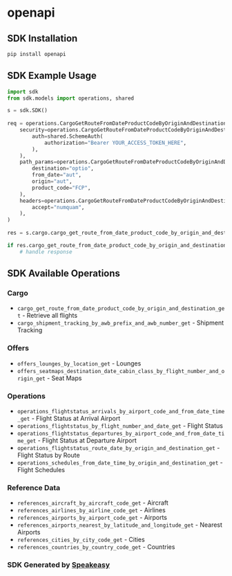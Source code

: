 # openapi

<!-- Start SDK Installation -->
## SDK Installation

```bash
pip install openapi
```
<!-- End SDK Installation -->

## SDK Example Usage
<!-- Start SDK Example Usage -->
```python
import sdk
from sdk.models import operations, shared

s = sdk.SDK()
    
req = operations.CargoGetRouteFromDateProductCodeByOriginAndDestinationGetRequest(
    security=operations.CargoGetRouteFromDateProductCodeByOriginAndDestinationGetSecurity(
        auth=shared.SchemeAuth(
            authorization="Bearer YOUR_ACCESS_TOKEN_HERE",
        ),
    ),
    path_params=operations.CargoGetRouteFromDateProductCodeByOriginAndDestinationGetPathParams(
        destination="optio",
        from_date="aut",
        origin="aut",
        product_code="FCP",
    ),
    headers=operations.CargoGetRouteFromDateProductCodeByOriginAndDestinationGetHeaders(
        accept="numquam",
    ),
)
    
res = s.cargo.cargo_get_route_from_date_product_code_by_origin_and_destination_get(req)

if res.cargo_get_route_from_date_product_code_by_origin_and_destination_get_200_application_json_object is not None:
    # handle response
```
<!-- End SDK Example Usage -->

<!-- Start SDK Available Operations -->
## SDK Available Operations

### Cargo

* `cargo_get_route_from_date_product_code_by_origin_and_destination_get` - Retrieve all flights
* `cargo_shipment_tracking_by_awb_prefix_and_awb_number_get` - Shipment Tracking

### Offers

* `offers_lounges_by_location_get` - Lounges
* `offers_seatmaps_destination_date_cabin_class_by_flight_number_and_origin_get` - Seat Maps

### Operations

* `operations_flightstatus_arrivals_by_airport_code_and_from_date_time_get` - Flight Status at Arrival Airport
* `operations_flightstatus_by_flight_number_and_date_get` - Flight Status
* `operations_flightstatus_departures_by_airport_code_and_from_date_time_get` - Flight Status at Departure Airport
* `operations_flightstatus_route_date_by_origin_and_destination_get` - Flight Status by Route
* `operations_schedules_from_date_time_by_origin_and_destination_get` - Flight Schedules

### Reference Data

* `references_aircraft_by_aircraft_code_get` - Aircraft
* `references_airlines_by_airline_code_get` - Airlines
* `references_airports_by_airport_code_get` - Airports
* `references_airports_nearest_by_latitude_and_longitude_get` - Nearest Airports
* `references_cities_by_city_code_get` - Cities
* `references_countries_by_country_code_get` - Countries

<!-- End SDK Available Operations -->

### SDK Generated by [Speakeasy](https://docs.speakeasyapi.dev/docs/using-speakeasy/client-sdks)
